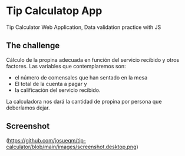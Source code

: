 # Tip Calculatop App
Tip Calculator Web Application, Data validation practice with JS

## The challenge

Cálculo de la propina adecuada en función del servicio recibido y otros factores. 
Las variables que contemplaremos son:

- el número de comensales que han sentado en la mesa
- El total de la cuenta a pagar y 
- la calificación del servicio recibido. 

La calculadora nos dará la cantidad de propina por persona que deberíamos dejar.

## Screenshot

(https://github.com/josueqm/tip-calculator/blob/main/images/screenshot.desktop.png)
